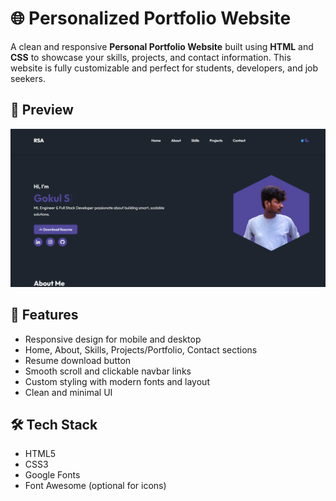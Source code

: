 # 🌐 Personalized Portfolio Website

A clean and responsive **Personal Portfolio Website** built using **HTML** and **CSS** to showcase your skills, projects, and contact information. This website is fully customizable and perfect for students, developers, and job seekers.

## 📸 Preview

![Portfolio Screenshot](screenShot1.png)  


## 🚀 Features

- Responsive design for mobile and desktop
- Home, About, Skills, Projects/Portfolio, Contact sections
- Resume download button
- Smooth scroll and clickable navbar links
- Custom styling with modern fonts and layout
- Clean and minimal UI

## 🛠️ Tech Stack

- HTML5
- CSS3
- Google Fonts
- Font Awesome (optional for icons)


